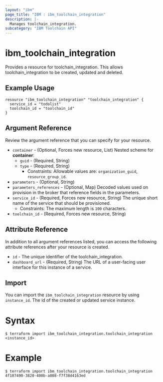 ```yaml
---
layout: "ibm"
page_title: "IBM : ibm_toolchain_integration"
description: |-
  Manages toolchain_integration.
subcategory: "IBM Toolchain API"
---
```


# ibm_toolchain_integration

Provides a resource for toolchain_integration. This allows toolchain_integration to be created, updated and deleted.

## Example Usage

```hcl
resource "ibm_toolchain_integration" "toolchain_integration" {
  service_id = "todolist"
  toolchain_id = "toolchain_id"
}
```

## Argument Reference

Review the argument reference that you can specify for your resource.

* `container` - (Optional, Forces new resource, List) 
Nested scheme for **container**:
	* `guid` - (Required, String)
	* `type` - (Required, String)
	  * Constraints: Allowable values are: `organization_guid`, `resource_group_id`.
* `parameters` - (Optional, String) 
* `parameters_references` - (Optional, Map) Decoded values used on provision in the broker that reference fields in the parameters.
* `service_id` - (Required, Forces new resource, String) The unique short name of the service that should be provisioned.
  * Constraints: The maximum length is `100` characters.
* `toolchain_id` - (Required, Forces new resource, String) 

## Attribute Reference

In addition to all argument references listed, you can access the following attribute references after your resource is created.

* `id` - The unique identifier of the toolchain_integration.
* `dashboard_url` - (Required, String) The URL of a user-facing user interface for this instance of a service.

## Import

You can import the `ibm_toolchain_integration` resource by using `instance_id`. The id of the created or updated service instance.

# Syntax
```
$ terraform import ibm_toolchain_integration.toolchain_integration <instance_id>
```

# Example
```
$ terraform import ibm_toolchain_integration.toolchain_integration 4f107490-3820-400b-a008-f7f38d4163ed
```
